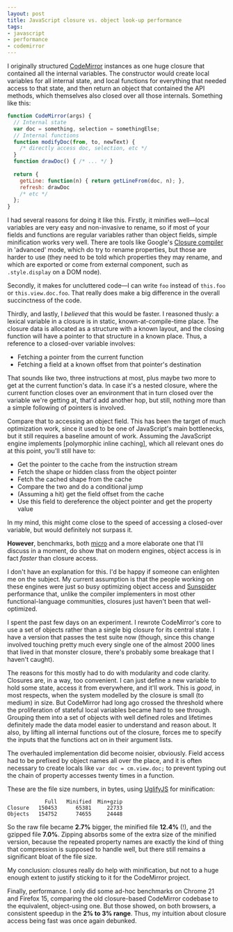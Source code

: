 ```yaml
---
layout: post
title: JavaScript closure vs. object look-up performance
tags:
- javascript
- performance
- codemirror
---
```


I originally structured [CodeMirror][cm] instances as one huge closure
that contained all the internal variables. The constructor would
create local variables for all internal state, and local functions for
everything that needed access to that state, and then return an object
that contained the API methods, which themselves also closed over all
those internals. Something like this:

[cm]: http://codemirror.net

```javascript
function CodeMirror(args) {
  // Internal state
  var doc = something, selection = somethingElse;
  // Internal functions
  function modifyDoc(from, to, newText) {
    /* directly access doc, selection, etc */
  }
  function drawDoc() { /* ... */ }
  
  return {
    getLine: function(n) { return getLineFrom(doc, n); },
    refresh: drawDoc
    /* etc */
  };
}
```

I had several reasons for doing it like this. Firstly, it minifies
well—local variables are very easy and non-invasive to rename, so if
most of your fields and functions are regular variables rather than
object fields, simple minification works very well. There are tools
like Google's [Closure compiler][cc] in 'advanced' mode, which do try
to rename properties, but those are harder to use (they need to be
told which properties they may rename, and which are exported or come
from external component, such as `.style.display` on a DOM node).

[cc]: http://closure-compiler.appspot.com/home

Secondly, it makes for uncluttered code—I can write `foo` instead of
`this.foo` or `this.view.doc.foo`. That really does make a big
difference in the overall succinctness of the code.

Thirdly, and lastly, I *believed* that this would be faster. I
reasoned thusly: a lexical variable in a closure is in static,
known-at-compile-time place. The closure data is allocated as a
structure with a known layout, and the closing function will have a
pointer to that structure in a known place. Thus, a reference to a
closed-over variable involves:

 * Fetching a pointer from the current function
 * Fetching a field at a known offset from that pointer's destination
 
That sounds like two, three instructions at most, plus maybe two more
to get at the current function's data. In case it's a nested closure,
where the current function closes over an environment that in turn
closed over the variable we're getting at, that'd add another hop, but
still, nothing more than a simple following of pointers is involved.

Compare that to accessing an object field. This has been the target of
much optimization work, since it used to be one of JavaScript's main
bottlenecks, but it still requires a baseline amount of work. Assuming
the JavaScript engine implements [polymorphic inline caching], which
all relevant ones do at this point, you'll still have to:

[pic]: http://blog.cdleary.com/2010/09/picing-on-javascript-for-fun-and-profit/

 * Get the pointer to the cache from the instruction stream
 * Fetch the shape or hidden class from the object pointer
 * Fetch the cached shape from the cache
 * Compare the two and do a conditional jump
 * (Assuming a hit) get the field offset from the cache
 * Use this field to dereference the object pointer and get the property value

In my mind, this might come close to the speed of accessing a
closed-over variable, but would definitely not surpass it.

**However**, benchmarks, both [micro][jsperf] and a more elaborate one
that I'll discuss in a moment, do show that on modern engines, object
access is in fact *faster* than closure access.

[jsperf]: http://jsperf.com/access-object-properties-via-closure-vs-this/2

I don't have an explanation for this. I'd be happy if someone can
enlighten me on the subject. My current assumption is that the people
working on these engines were just so busy optimizing object access
and [Sunspider][spider] performance that, unlike the compiler
implementers in most other functional-language communities, closures
just haven't been that well-optimized.

[spider]: http://www.webkit.org/perf/sunspider/sunspider.html

I spent the past few days on an experiment. I rewrote CodeMirror's
core to use a set of objects rather than a single big closure for its
central state. I have a version that passes the test suite now
(though, since this change involved touching pretty much every single
one of the almost 2000 lines that lived in that monster closure,
there's probably some breakage that I haven't caught).

The reasons for this mostly had to do with modularity and code
clarity. Closures are, in a way, too convenient. I can just define a
new variable to hold some state, access it from everywhere, and it'll
work. This is *good*, in most respects, when the system modelled by the
closure is small (to medium) in size. But CodeMirror had long ago
crossed the threshold where the proliferation of stateful local
variables became hard to see through. Grouping them into a set of
objects with well defined roles and lifetimes definitely made the data
model easier to understand and reason about. It also, by lifting all
internal functions out of the closure, forces me to specify the inputs
that the functions act on in their argument lists.

The overhauled implementation did become noisier, obviously. Field
access had to be prefixed by object names all over the place, and it
is often necessary to create locals like `var doc = cm.view.doc;` to
prevent typing out the chain of property accesses twenty times in a
function.

These are the file size numbers, in bytes, using [UglifyJS][ujs] for
minification:

[ujs]: https://github.com/mishoo/UglifyJS

                Full   Minified  Min+gzip
    Closure   150453      65381     22733
    Objects   154752      74655     24448

So the raw file became **2.7%** bigger, the minified file **12.4%**
(!), and the gzipped file **7.0%**. Zipping absorbs some of the extra
size of the minified version, because the repeated property names are
exactly the kind of thing that compression is supposed to handle well,
but there still remains a significant bloat of the file size.

My conclusion: closures really do help with minification, but not to a
huge enough extent to justify sticking to it for the CodeMirror
project.

Finally, performance. I only did some ad-hoc benchmarks on Chrome 21
and Firefox 15, comparing the old closure-based CodeMirror codebase to
the equivalent, object-using one. But those showed, on both browsers,
a consistent speedup in the **2% to 3% range**. Thus, my intuition
about closure access being fast was once again debunked.
